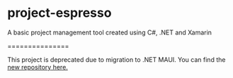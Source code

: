 # project-espresso
A basic project management tool created using C#, .NET and Xamarin

===============

This project is deprecated due to migration to .NET MAUI.  You can find the [new repository here.](https://github.com/thejackbitt/project-espresso-2)

